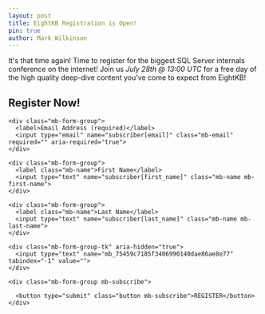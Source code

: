 ```yaml
---
layout: post
title: EightKB Registration is Open!
pin: true
author: Mark Wilkinson
---
```


It's that time again! Time to register for the biggest SQL Server internals conference on the internet! Join us *July 28th @ 13:00 UTC* for a free day of the high quality deep-dive content you've come to expect from EightKB!  

<!--Start Signup Form-->
<div class="mb-embed">
  <!-- You can customize the default success message here -->
  <h2 class="mb-message mb-success-message" default-message="Thank you for registering for EightKB! If you don't receive an email confirming your registration, check your spam folder to you don't miss any future emails (like the link to the conference!)."></h2>
  <h2 class="mb-message mb-error-message"></h2>

  <form method="post" action="https://www.mailblast.io/lists/e0e3d5a9-5288-41e7-b70a-7d0576e5c99e/subscribers/create_external" class="mb-form" novalidate="novalidate">
    <h2 class="mb-form-title">Register Now!</h2>

    <div class="mb-form-group">
      <label>Email Address (required)</label>
      <input type="email" name="subscriber[email]" class="mb-email" required="" aria-required="true">
    </div>

    <div class="mb-form-group">
      <label class="mb-name">First Name</label>
      <input type="text" name="subscriber[first_name]" class="mb-name mb-first-name">
    </div>

    <div class="mb-form-group">
      <label class="mb-name">Last Name</label>
      <input type="text" name="subscriber[last_name]" class="mb-name mb-last-name">
    </div>

    <div class="mb-form-group-tk" aria-hidden="true">
      <input type="text" name="mb_75459c7185f3406990140dae86ae8e77" tabindex="-1" value="">
    </div>

    <div class="mb-form-group mb-subscribe">

      <button type="submit" class="button mb-subscribe">REGISTER</button>
    </div>
  </form>
  <script src="https://cdn.mailblast.io/javascripts/mb-embed-1-2.js"></script>
</div>
<!--End Signup Form-->
